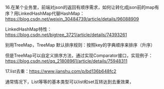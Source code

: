 16.在某个业务里，前端对json的返回有顺序需求，如何让转化成json前的map有序？用LinkedHashMap代替HashMap：https://blog.csdn.net/weixin_30484739/article/details/96088909

LinkedHashMap特性：https://blog.csdn.net/bigtree_3721/article/details/74393261

别用TreeMap，TreeMap 默认排序规则：按照key的字典顺序来排序（升序）

但是TreeMap可以自定义排序方法，通过实现Comparator接口，实现例子：https://blog.csdn.net/qq_21808961/article/details/75948311



17.list去重：https://www.jianshu.com/p/bd136b648fc2

通常情况下，List<String>等等的基本类型可以list和set互转达到去重效果，

